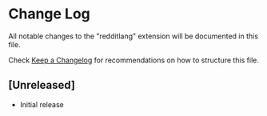 # Change Log

All notable changes to the "redditlang" extension will be documented in this file.

Check [Keep a Changelog](http://keepachangelog.com/) for recommendations on how to structure this file.

## [Unreleased]

- Initial release
